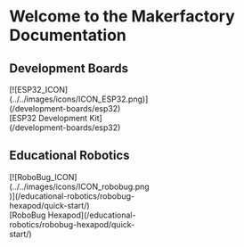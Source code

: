 # Welcome to the Makerfactory Documentation

## Development Boards

<div markdown="span" class="float-container text-center">
  <div markdown="span" class="pull-left" style="width: 50%">
    [![ESP32_ICON](../../images/icons/ICON_ESP32.png)](/development-boards/esp32)
    <br>
    [ESP32 Development Kit](/development-boards/esp32)
  </div>
  <!--
  <div markdown="span" class="pull-left" style="width: 50%">
    [![SensorIO_ICON](../../images/icons/ICON_sensorio.png)](development-boards/sensorio)
    <br>
    [SensorIO Development Kit](development-boards/sensorio)
  </div>
  -->
</div>

## Educational Robotics

<div markdown="span" class="float-container text-center">
  <div markdown="span" class="pull-left" style="width: 50%">
    [![RoboBug_ICON](../../images/icons/ICON_robobug.png)](/educational-robotics/robobug-hexapod/quick-start/)
    <br>
    [RoboBug Hexapod](/educational-robotics/robobug-hexapod/quick-start/)
  </div>
</div>
